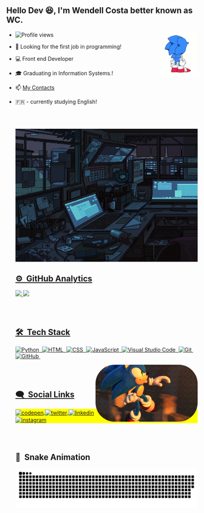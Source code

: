 ## Hello Dev 😆, I'm Wendell Costa better known as WC.

<img src="https://github.com/WTC13/wtc13/blob/main/9562.gif" alt="Gif Sonic" width="100" height="120" align="right">
  
- <p align="left"> <img src="https://komarev.com/ghpvc/?username=wtc13&color=orange" alt="Profile views" /> </p>
- 💼 Looking for the first job in programming!
- :computer: Front end Developer
- :mortar_board: Graduating in Information Systems.!
- :mailbox: <a href = "https://linktr.ee/wtc13" target = "_blank">My Contacts</a>
- :fr: - currently studying English!
 
  <br><br>
  
  <a href="https://github.com/wtc13">
  <img height="350" width="100%" src="work.gif">
  
  ## ⚙️ &nbsp;GitHub Analytics
  
  <img width="500em" src="https://github-readme-stats.vercel.app/api?username=wtc13&show_icons=true&theme=gruvbox&include_all_commits=true&count_private=true"/>
  <img width="500em" src="https://github-readme-stats.vercel.app/api/top-langs/?username=wtc13&layout=compact&langs_count=7&theme=merko"/>

  <br><br>
  
  ## 🛠 &nbsp;Tech Stack
  
  ![Python](https://img.shields.io/badge/-Python-05122A?style=flat&logo=python)&nbsp;
  ![HTML](https://img.shields.io/badge/-HTML-05122A?style=flat&logo=HTML5)&nbsp;
  ![CSS](https://img.shields.io/badge/-CSS-05122A?style=flat&logo=CSS3&logoColor=1572B6)&nbsp;
  ![JavaScript](https://img.shields.io/badge/-JavaScript-05122A?style=flat&logo=javascript)&nbsp;
  ![Visual Studio Code](https://img.shields.io/badge/-Visual%20Studio%20Code-05122A?style=flat&logo=visual-studio-code&logoColor=007ACC)&nbsp;
  ![Git](https://img.shields.io/badge/-Git-05122A?style=flat&logo=git)&nbsp;
  ![GitHub](https://img.shields.io/badge/-GitHub-05122A?style=flat&logo=github)&nbsp;
 
  <img align = "right" alt = "Gif Sonic" height = "150" style="border-radius:50px;" src="tumblr_ofl0p4MJBt1r0fu7go1_500.gif" alt="Gif Sonic">

  <br><br>
  
   ## 🗨️ &nbsp;Social Links
  
  
    <p align="left" style="background:yellow">
      <a href="https://codepen.io/wtc13" target="_blank">
        <img align="center" src="https://img.shields.io/badge/-wtc13-05122A?style=flat&logo=codepen" alt="codepen"/>
      </a>
      <a href="https://twitter.com/wt_black" target="_blank">
        <img align="center" src="https://img.shields.io/badge/-wtc13-05122A?style=flat&logo=Gmail" alt="twitter"/>  
      </a>
      <a href="https://www.linkedin.com/in/wendell-costa-161a0a1b2/" target="_blank">
        <img align="center" src="https://img.shields.io/badge/-wtc13-05122A?style=flat&logo=linkedin" alt="linkedin"/>
      </a>
      <a href="https://www.instagram.com/wt_costa/" target="_blank">
       <img align="center" src="https://img.shields.io/badge/-wtc13-05122A?style=flat&logo=instagram" alt="instagram"/>
      </a>
    </p>

  <br><br>
  
  ## 🐍 &nbsp;Snake Animation
  
  ![Snake animation](https://github.com/wtc13/wtc13/blob/output/github-contribution-grid-snake.svg)


 
 
 
 
 
 
 
 
 
 
 
